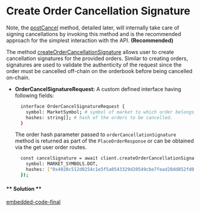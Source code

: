 Create Order Cancellation Signature
===
Note, the [postCancel](2/.19.post-cancel-order) method, detailed later, will internally take care of signing cancellations by invoking this method and is the recommended approach for the simplest interaction with the API. **(Recommended)**


The method [createOrderCancellationSignature](https://github.com/fireflyprotocol/FireflyClient/blob/bcff996096acc7bdb1553dfbd47baaf5b6322f51/src/fireflyClient.ts#L333) allows user to create cancellation signatures for the provided orders. Similar to creating orders, signatures are used to validate the authenticity of the request since the order must be cancelled off-chain on the orderbook before being cancelled on-chain. 

- **OrderCancelSignatureRequest:** A custom defined interface having following fields:
  ```bash
    interface OrderCancelSignatureRequest {
      symbol: MarketSymbol; # symbol of market to which order belongs to
      hashes: string[]; # hash of the orders to be cancelled.
    }
  ```
  The order hash parameter passed to `orderCancellationSignature` method is returned as part of the `PlaceOrderResponse` or can be obtained via the get user order routes.

  ```bash
    const cancelSignature = await client.createOrderCancellationSignature({
      symbol: MARKET_SYMBOLS.DOT,
      hashes: ["0x4920c512d0254c1e5f5a0543329d20549cbe7fead28dd852fd04535c79b62f90"],
    });
  ```

<!-- tabs:start -->

#### ** Solution **

[embedded-code-final](./assets/1.17-sample-code.ts ':include :type=code embed-final')

<!-- tabs:end -->
